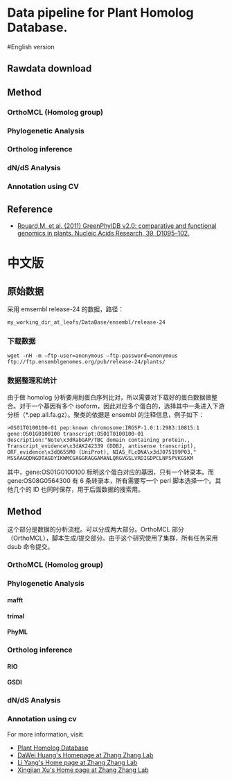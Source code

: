 Data pipeline for Plant Homolog Database.
==========

#English version

## Rawdata download

## Method

### OrthoMCL (Homolog group)

### Phylogenetic Analysis

### Ortholog inference

### dN/dS Analysis

### Annotation using CV

## Reference
* [Rouard,M. et al. (2011) GreenPhylDB v2.0: comparative and functional genomics in plants. Nucleic Acids Research, 39, D1095–102.](http://www.ncbi.nlm.nih.gov/pubmed/?term=20864446)

# 中文版

## 原始数据

采用 emsembl release-24 的数据，路径：

`my_working_dir_at_leofs/DataBase/ensembl/release-24`

### 下载数据

`wget -nH -m –ftp-user=anonymous –ftp-password=anonymous ftp://ftp.ensemblgenomes.org/pub/release-24/plants/`

### 数据整理和统计

由于做 homolog 分析要用到蛋白序列比对，所以需要对下载好的蛋白数据做整合。对于一个基因有多个 isoform，因此对应多个蛋白的，选择其中一条进入下游分析（*.pep.all.fa.gz）。聚类的依据是 ensembl 的注释信息，例子如下：

`>OS01T0100100-01 pep:known chromosome:IRGSP-1.0:1:2983:10815:1 gene:OS01G0100100 transcript:OS01T0100100-01 description:"Note\x3dRabGAP/TBC domain containing protein., Transcript_evidence\x3dAK242339 (DDBJ, antisense transcript), ORF_evidence\x3dQ655M0 (UniProt), NIAS_FLcDNA\x3dJ075199P03,"`
`MSSAAGQDNGDTAGDYIKWMCGAGGRAGGAMANLQRGVGSLVRDIGDPCLNPSPVKGSKM`

其中，gene:OS01G0100100 标明这个蛋白对应的基因，只有一个转录本。而 gene:OS08G0564300 有 6 条转录本，所有需要写一个 perl 脚本选择一个。其他几个的 ID 也同时保存，用于后面数据的搜索用。

## Method

这个部分是数据的分析流程。可以分成两大部分。OrthoMCL 部分（OrthoMCL），脚本生成/提交部分。由于这个研究使用了集群，所有任务采用 dsub 命令提交。

### OrthoMCL (Homolog group)

### Phylogenetic Analysis

#### mafft

#### trimal

#### PhyML

### Ortholog inference

#### RIO

#### GSDI


### dN/dS Analysis

### Annotation using cv

For more information, visit:
- [Plant Homolog Database](http://homolog.ic4r.org)
- [DaWei Huang's Homepage at Zhang Zhang Lab](http://cbb.big.ac.cn/Dawei_Huang)
- [Li Yang's Home page at Zhang Zhang Lab](http://cbb.big.ac.cn/Li_Yang)
- [Xingjian Xu's Home page at Zhang Zhang Lab](http://cbb.big.ac.cn/Xingjian_Xu)
